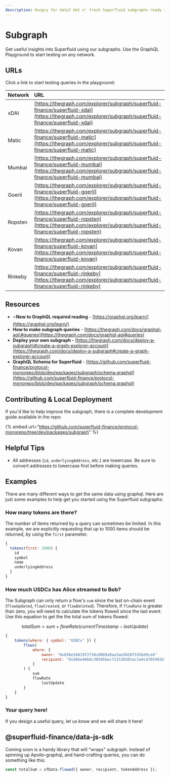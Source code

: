 ```yaml
---
description: Hungry for data? Hot n' fresh Superfluid subgraphs ready to consume!
---
```


# Subgraph

Get useful insights into Superfluid using our subgraphs. Use the GraphQL Playground to start testing on any network.

## URLs 

Click a link to start testing queries in the playground:

| Network | URL |
| :--- | :--- |
| xDAI | [https://thegraph.com/explorer/subgraph/superfluid-finance/superfluid-xdai](https://thegraph.com/explorer/subgraph/superfluid-finance/superfluid-xdai) |
| Matic | [https://thegraph.com/explorer/subgraph/superfluid-finance/superfluid-matic](https://thegraph.com/explorer/subgraph/superfluid-finance/superfluid-matic) |
| Mumbai | [https://thegraph.com/explorer/subgraph/superfluid-finance/superfluid-mumbai](https://thegraph.com/explorer/subgraph/superfluid-finance/superfluid-mumbai) |
| Goerli | [https://thegraph.com/explorer/subgraph/superfluid-finance/superfluid-goerli](https://thegraph.com/explorer/subgraph/superfluid-finance/superfluid-goerli) |
| Ropsten | [https://thegraph.com/explorer/subgraph/superfluid-finance/superfluid-ropsten](https://thegraph.com/explorer/subgraph/superfluid-finance/superfluid-ropsten) |
| Kovan | [https://thegraph.com/explorer/subgraph/superfluid-finance/superfluid-kovan](https://thegraph.com/explorer/subgraph/superfluid-finance/superfluid-kovan) |
| Rinkeby | [https://thegraph.com/explorer/subgraph/superfluid-finance/superfluid-rinkeby](https://thegraph.com/explorer/subgraph/superfluid-finance/superfluid-rinkeby) |

## Resources

* ⭐**New to GraphQL required reading** - [https://graphql.org/learn/](https://graphql.org/learn/)  
* **How to make subgraph queries** - [https://thegraph.com/docs/graphql-api\#queries](https://thegraph.com/docs/graphql-api#queries)
* **Deploy your own subgraph -** [https://thegraph.com/docs/deploy-a-subgraph\#create-a-graph-explorer-account](https://thegraph.com/docs/deploy-a-subgraph#create-a-graph-explorer-account)
* **GraphQL Schema for Superfluid** - [https://github.com/superfluid-finance/protocol-monorepo/blob/dev/packages/subgraph/schema.graphql](https://github.com/superfluid-finance/protocol-monorepo/blob/dev/packages/subgraph/schema.graphql)

## Contributing & Local Deployment

If you'd like to help improve the subgraph, there is a complete development guide available in the repo:

{% embed url="https://github.com/superfluid-finance/protocol-monorepo/tree/dev/packages/subgraph" %}

## Helpful Tips

* All addresses \(`id`, `underlyingAddress`, etc.\) are lowercase. Be sure to convert addresses to lowercase first before making queries.

## Examples

There are many different ways to get the same data using graphql. Here are just some examples to help get you started using the Superfluid subgraphs:

### How many tokens are there?

The number of items returned by a query can sometimes be limited. In this example, we are explicitly requesting that up to 1000 items should be returned, by using the `first` parameter.

```javascript
{
  tokens(first: 1000) {
    id
    symbol
    name
    underlyingAddress
  }
}
```

### How much USDCx has Alice streamed to Bob?

The Subgraph can only return a flow's `sum` since the last on-chain event \(`flowUpdated`, `flowCreated`, or `flowDeleted`\). Therefore, if `flowRate` is greater than zero, you will need to calculate the tokens flowed since the last event. Use this equation to get the the total sum of tokens flowed:  

$$totalSum = sum + flowRate(currentTimestamp-lastUpdate)$$ 

```javascript
{
    tokens(where: { symbol: "USDCx" }) {
        flows(
            where: {
                owner: "0x658e1b019f2f30c8089a9ae3ae5820f335bd9ce4"
                recipient: "0xd66e40b0c30595bec72153b502ac1e0c4785991b"
            }
        ) {
            sum
            flowRate
      			lastUpdate
        }
    }
}
```

### Your query here!

If you design a useful query, let us know and we will share it here!

## @superfluid-finance/data-js-sdk

Coming soon is a handy library that will "wraps" subgraph. Instead of spinning up Apollo-graphql, and hand-crafting queries, you can do something like this:

```javascript
const totalSum = sfData.flowed({ owner, recipient, tokenAddress });
```

